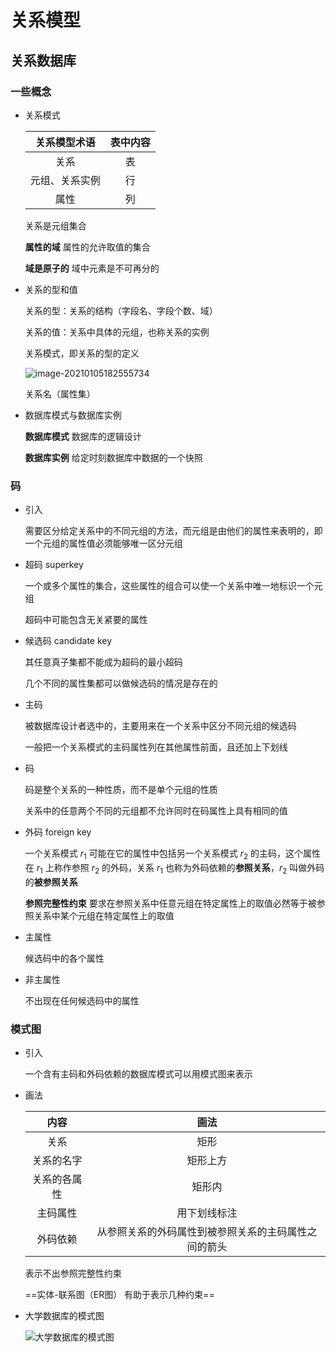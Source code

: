 # 关系模型

## 关系数据库

### 一些概念

- 关系模式

	| 关系模型术语 | 表中内容 |
	| :-----------: | :--------: |
	| 关系         | 表       |
	| 元组、关系实例   | 行       |
	| 属性         | 列       |

	关系是元组集合

	**属性的域** 属性的允许取值的集合

	**域是原子的** 域中元素是不可再分的

- 关系的型和值

  关系的型：关系的结构（字段名、字段个数、域）

  关系的值：关系中具体的元组，也称关系的实例

  关系模式，即关系的型的定义

  ![image-20210105182555734](https://gitee.com/twilight_h_1184651848/pic-go-img/raw/master/database/relationalLanguage/20210105182557.png)

  关系名（属性集）

- 数据库模式与数据库实例

  **数据库模式** 数据库的逻辑设计

  **数据库实例** 给定时刻数据库中数据的一个快照

### 码

- 引入

  需要区分给定关系中的不同元组的方法，而元组是由他们的属性来表明的，即一个元组的属性值必须能够唯一区分元组

- 超码 superkey

  一个或多个属性的集合，这些属性的组合可以使一个关系中唯一地标识一个元组

  超码中可能包含无关紧要的属性

- 候选码 candidate key

  其任意真子集都不能成为超码的最小超码

  几个不同的属性集都可以做候选码的情况是存在的

- 主码

  被数据库设计者选中的，主要用来在一个关系中区分不同元组的候选码

  一般把一个关系模式的主码属性列在其他属性前面，且还加上下划线

- 码

  码是整个关系的一种性质，而不是单个元组的性质

  关系中的任意两个不同的元组都不允许同时在码属性上具有相同的值

- 外码 foreign key

  一个关系模式 $r_1$ 可能在它的属性中包括另一个关系模式 $r_2$ 的主码，这个属性在 $r_1$ 上称作参照 $r_2$ 的外码，关系 $r_1$ 也称为外码依赖的**参照关系**，$r_2$ 叫做外码的**被参照关系**

  **参照完整性约束** 要求在参照关系中任意元组在特定属性上的取值必然等于被参照关系中某个元组在特定属性上的取值

- 主属性

  候选码中的各个属性

- 非主属性

  不出现在任何候选码中的属性

### 模式图

- 引入

  一个含有主码和外码依赖的数据库模式可以用模式图来表示

- 画法

  |     内容     |                         画法                         |
  | :----------: | :--------------------------------------------------: |
  |     关系     |                         矩形                         |
  |  关系的名字  |                       矩形上方                       |
  | 关系的各属性 |                        矩形内                        |
  |   主码属性   |                     用下划线标注                     |
  |   外码依赖   | 从参照关系的外码属性到被参照关系的主码属性之间的箭头 |

  表示不出参照完整性约束

  ==实体-联系图（ER图） 有助于表示几种约束==

- 大学数据库的模式图

  ![大学数据库的模式图](https://gitee.com/twilight_h_1184651848/pic-go-img/raw/master/database/relationalModel/20201210142539.png)



